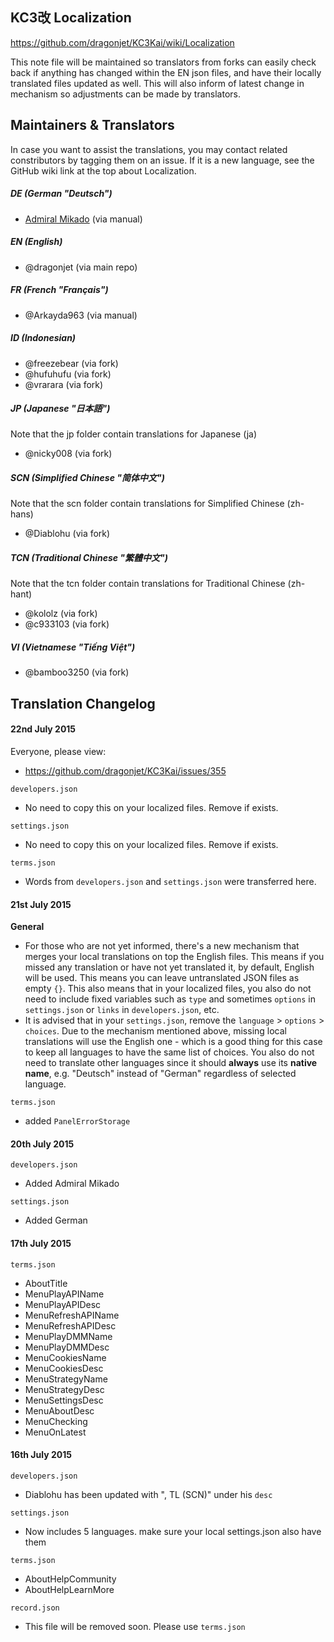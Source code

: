 ## KC3改 Localization

https://github.com/dragonjet/KC3Kai/wiki/Localization

This note file will be maintained so translators from forks can easily check back if anything has changed within the EN json files, and have their locally translated files updated as well. This will also inform of latest change in mechanism so adjustments can be made by translators.

## Maintainers & Translators
In case you want to assist the translations, you may contact related constributors by tagging them on an issue. If it is a new language, see the GitHub wiki link at the top about Localization.

##### DE (German "Deutsch")
* [Admiral Mikado](http://kancolle.wikia.com/wiki/User:Admiral_Mikado) (via manual)

##### EN (English)
* @dragonjet (via main repo)

##### FR (French "Français")
* @Arkayda963 (via manual)

##### ID (Indonesian)
* @freezebear (via fork)
* @hufuhufu (via fork)
* @vrarara (via fork)

##### JP (Japanese "日本語")
Note that the jp folder contain translations for Japanese (ja)
* @nicky008 (via fork)

##### SCN (Simplified Chinese "简体中文")
Note that the scn folder contain translations for Simplified Chinese (zh-hans)
* @Diablohu (via fork)

##### TCN (Traditional Chinese "繁體中文")
Note that the tcn folder contain translations for Traditional Chinese (zh-hant)
* @kololz (via fork)
* @c933103 (via fork)

##### VI (Vietnamese "Tiếng Việt")
* @bamboo3250 (via fork)



## Translation Changelog

#### 22nd July 2015

Everyone, please view:
* https://github.com/dragonjet/KC3Kai/issues/355

`developers.json`
* No need to copy this on your localized files. Remove if exists.

`settings.json`
* No need to copy this on your localized files. Remove if exists.

`terms.json`
* Words from `developers.json` and `settings.json` were transferred here.


#### 21st July 2015

**General**
* For those who are not yet informed, there's a new mechanism that merges your local translations on top the English files. This means if you missed any translation or have not yet translated it, by default, English will be used. This means you can leave untranslated JSON files as empty `{}`. This also means that in your localized files, you also do not need to include fixed variables such as `type` and sometimes `options` in `settings.json` or `links` in `developers.json`, etc.
* It is advised that in your `settings.json`, remove the `language` > `options` > `choices`. Due to the mechanism mentioned above, missing local translations will use the English one - which is a good thing for this case to keep all languages to have the same list of choices. You also do not need to translate other languages since it should **always** use its **native name**, e.g. "Deutsch" instead of "German" regardless of selected language.

`terms.json`
* added `PanelErrorStorage`



#### 20th July 2015

`developers.json`
* Added Admiral Mikado

`settings.json`
* Added German


#### 17th July 2015

`terms.json`
* AboutTitle
* MenuPlayAPIName
* MenuPlayAPIDesc
* MenuRefreshAPIName
* MenuRefreshAPIDesc
* MenuPlayDMMName
* MenuPlayDMMDesc
* MenuCookiesName
* MenuCookiesDesc
* MenuStrategyName
* MenuStrategyDesc
* MenuSettingsDesc
* MenuAboutDesc
* MenuChecking
* MenuOnLatest


#### 16th July 2015

`developers.json`
* Diablohu has been updated with ", TL (SCN)" under his `desc`

`settings.json`
* Now includes 5 languages. make sure your local settings.json also have them
	
`terms.json`
* AboutHelpCommunity
* AboutHelpLearnMore

`record.json`
* This file will be removed soon. Please use `terms.json`
